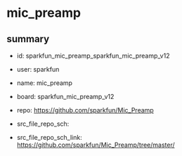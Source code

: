# mic_preamp
 
## summary 
* id: sparkfun_mic_preamp_sparkfun_mic_preamp_v12
* user: sparkfun
* name: mic_preamp
* board: sparkfun_mic_preamp_v12
* repo: https://github.com/sparkfun/Mic_Preamp



* src_file_repo_sch: 
* src_file_repo_sch_link: https://github.com/sparkfun/Mic_Preamp/tree/master/






